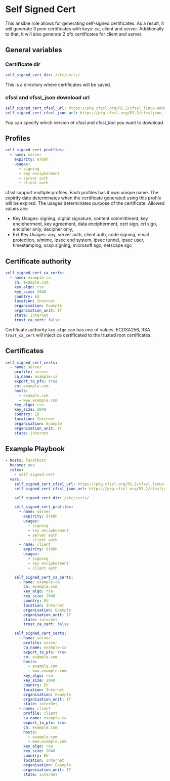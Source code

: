 Self Signed Cert
=========

This ansible role allows for generating self-signed certificates. As a result, it will generate 3 pem certificates with keys: ca, client and server. Additionally to that, it will also generate 2 pfx certificates for client and server.


## General variables

### Certificate dir
```yaml
self_signed_cert_dir: /etc/certs/
```
This is a directory where certificates will be saved.

### cfssl and cfssl_json download url
```yaml
self_signed_cert_cfssl_url: https://pkg.cfssl.org/R1.2/cfssl_linux-amd64
self_signed_cert_cfssl_json_url: https://pkg.cfssl.org/R1.2/cfssljson_linux-amd64
```
You can specify which version of cfssl and cfssl_tool you want to download.

## Profiles
```yaml
self_signed_cert_profiles:
  - name: server
    expirity: 8760h
    usages:
      - signing
      - key encipherment
      - server auth
      - client auth
```
cfssl support multiple profiles. Each profiles has it own unique name. The expirity date determinates when the certificate generated using this profile will be expired. The usages determinates purpose of the certificate. Allowed values are:
* Key Usages: signing, digital signature, content committment, key encipherment, key agreement, data encipherment, cert sign, crl sign, encipher only, decipher only,
* Ext Key Usages: any, server auth, client auth, code signing, email protection, s/mime, ipsec end system, ipsec tunnel, ipsec user, timestamping, ocsp signing, microsoft sgc, netscape sgc
 
## Certificate authority
```yaml
self_signed_cert_ca_certs:
  - name: example-ca
    cn: example.com
    key_algo: rsa
    key_size: 2048
    country: EU
    location: Internet
    organisation: Example
    organisation_unit: IT
    state: internet
    trust_ca_cert: false
```
Certificate authority `key_algo` can has one of values: ECDSA256, RSA. `trust_ca_cert` will inject ca certificated to the trusted root certificates.

## Certificates
```yaml
self_signed_cert_certs:
  - name: server
    profile: server
    ca_name: example-ca
    export_to_pfx: true
    cn: example.com
    hosts:
      - example.com
      - www.example.com
    key_algo: rsa
    key_size: 2048
    country: EU
    location: Internet
    organisation: Example
    organisation_unit: IT
    state: internet
```

Example Playbook
----------------

```yaml
- hosts: localhost
  become: yes
  roles:
    - self-signed-cert
  vars:
    self_signed_cert_cfssl_url: https://pkg.cfssl.org/R1.2/cfssl_linux-amd64
    self_signed_cert_cfssl_json_url: https://pkg.cfssl.org/R1.2/cfssljson_linux-amd64

    self_signed_cert_dir: /etc/certs/

    self_signed_cert_profiles:
      - name: server
        expirity: 8760h
        usages:
          - signing
          - key encipherment
          - server auth
          - client auth
      - name: client
        expirity: 8760h
        usages:
          - signing
          - key encipherment
          - client auth

    self_signed_cert_ca_certs:
      - name: example-ca
        cn: example.com
        key_algo: rsa
        key_size: 2048
        country: EU
        location: Internet
        organisation: Example
        organisation_unit: IT
        state: internet
        trust_ca_cert: false

    self_signed_cert_certs:
      - name: server
        profile: server
        ca_name: example-ca
        export_to_pfx: true
        cn: example.com
        hosts:
          - example.com
          - www.example.com
        key_algo: rsa
        key_size: 2048
        country: EU
        location: Internet
        organisation: Example
        organisation_unit: IT
        state: internet
      - name: client
        profile: client
        ca_name: example-ca
        export_to_pfx: true
        cn: example.com
        hosts:
          - example.com
          - www.example.com
        key_algo: rsa
        key_size: 2048
        country: EU
        location: Internet
        organisation: Example
        organisation_unit: IT
        state: internet
```